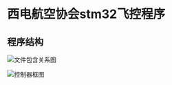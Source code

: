 # 西电航空协会stm32飞控程序
## 程序结构
![文件包含关系图](raw.githubusercontent.com/xdzhn/XAA-Flight-Controller/master/images/ADRC%20Controller.jpg)

![控制器框图](raw.githubusercontent.com/xdzhn/XAA-Flight-Controller/master/images/FileInclude.jpg)
